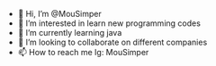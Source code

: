 - 👋 Hi, I’m @MouSimper
- 👀 I’m interested in learn new programming codes
- 🌱 I’m currently learning java
- 💞️ I’m looking to collaborate on different companies
- 📫 How to reach me Ig: MouSimper

<!---
MouSimper/MouSimper is a ✨ special ✨ repository because its `README.md` (this file) appears on your GitHub profile.
You can click the Preview link to take a look at your changes.
--->
